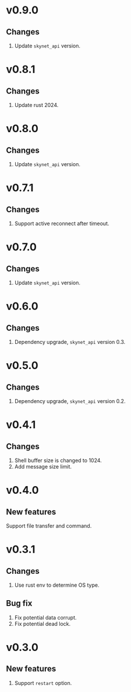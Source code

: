 # v0.9.0
## Changes
1. Update `skynet_api` version.

# v0.8.1
## Changes
1. Update rust 2024.

# v0.8.0
## Changes
1. Update `skynet_api` version.

# v0.7.1
## Changes
1. Support active reconnect after timeout.

# v0.7.0
## Changes
1. Update `skynet_api` version.

# v0.6.0
## Changes
1. Dependency upgrade, `skynet_api` version 0.3.

# v0.5.0
## Changes
1. Dependency upgrade, `skynet_api` version 0.2.

# v0.4.1
## Changes
1. Shell buffer size is changed to 1024.
2. Add message size limit.

# v0.4.0
## New features
Support file transfer and command.

# v0.3.1
## Changes
1. Use rust env to determine OS type.

## Bug fix
1. Fix potential data corrupt.
2. Fix potential dead lock.

# v0.3.0 
## New features
1. Support `restart` option.